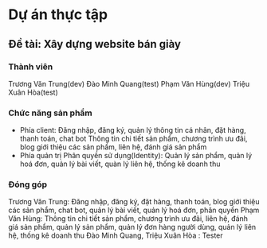 # Dự án thực tập
## Đề tài: Xây dựng website bán giày
### Thành viên
Trương Văn Trung(dev)
Đào Minh Quang(test)
Phạm Văn Hùng(dev)
Triệu Xuân Hòa(test)

### Chức năng sản phẩm
- Phía client:
Đăng nhập, đăng ký, quản lý thông tin cá nhân, đặt hàng, thanh toán, chat bot
Thông tin chi tiết sản phẩm, chương trình ưu đãi, blog giới thiệu các sản phẩm, liên hệ, đánh giá sản phẩm
- Phía quản trị
Phân quyền sử dụng(Identity):
Quản lý sản phẩm, quản lý hoá đơn, quản lý bài viết, quàn lý liên hệ, thống kê doanh thu
### Đóng góp
Trương Văn Trung:
Đăng nhập, đăng ký, đặt hàng, thanh toán, blog giới thiệu các sản phẩm, chat bot, quản lý bài viết, quản lý hoá đơn, phân quyền
Phạm Văn Hùng:
Thông tin chi tiết sản phẩm, chương trình ưu đãi, liên hệ, đánh giá sản phẩm, quản lý sản phẩm, quản lý đơn hàng người dùng, quản lý liên hệ, thống kê doanh thu
Đào Minh Quang, Triệu Xuân Hòa : Tester
